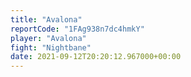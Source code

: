 ```yaml
---
title: "Avalona"
reportCode: "1FAg938n7dc4hmkY"
player: "Avalona"
fight: "Nightbane"
date: 2021-09-12T20:20:12.967000+00:00
---
```

